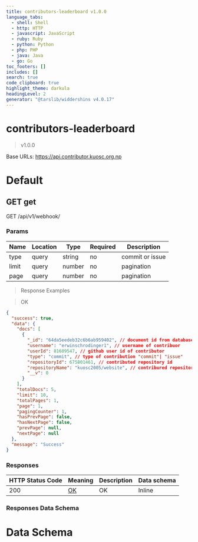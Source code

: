 ```yaml
---
title: contributors-leaderboard v1.0.0
language_tabs:
  - shell: Shell
  - http: HTTP
  - javascript: JavaScript
  - ruby: Ruby
  - python: Python
  - php: PHP
  - java: Java
  - go: Go
toc_footers: []
includes: []
search: true
code_clipboard: true
highlight_theme: darkula
headingLevel: 2
generator: "@tarslib/widdershins v4.0.17"
---
```


# contributors-leaderboard

> v1.0.0

Base URLs: https://api.contributor.kuosc.org.np

# Default

## GET get

GET /api/v1/webhook/

### Params

| Name  | Location | Type   | Required | Description     |
| ----- | -------- | ------ | -------- | --------------- |
| type  | query    | string | no       | commit or issue |
| limit | query    | number | no       | pagination      |
| page  | query    | number | no       | pagination      |

> Response Examples

> OK

```json
{
  "success": true,
  "data": {
    "docs": [
      {
        "_id": "64da5eedeb32c6b6ab959402", // document id from database
        "username": "erwinschrodinger1", // username of contribuor
        "userId": 81609547, // github user id of contributor
        "type": "commit", // type of contribution "commit"| "issue"
        "repositoryId": 675801461, // contributed repository id
        "repositoryName": "kuosc2005/website", // contribured repository name
        "__v": 0
      }
    ],
    "totalDocs": 5,
    "limit": 10,
    "totalPages": 1,
    "page": 1,
    "pagingCounter": 1,
    "hasPrevPage": false,
    "hasNextPage": false,
    "prevPage": null,
    "nextPage": null
  },
  "message": "Success"
}
```

### Responses

| HTTP Status Code | Meaning                                                 | Description | Data schema |
| ---------------- | ------------------------------------------------------- | ----------- | ----------- |
| 200              | [OK](https://tools.ietf.org/html/rfc7231#section-6.3.1) | OK          | Inline      |

### Responses Data Schema

# Data Schema
